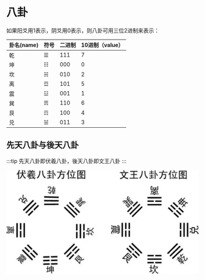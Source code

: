 # 八卦

如果阳爻用1表示，阴爻用0表示，则八卦可用三位2进制来表示：

| 卦名(name)  | 符号 | 二进制  | 10进制（value） |
| --- | ---  | --- | --- |
| 乾  | ☰ | 111  | 7 |
| 坤  | ☷ | 000  | 0 |
| 坎  | ☵ | 010  | 2 |
| 离  | ☲ | 101  | 5 |
| 震  | ☳ | 001  | 1 |
| 巽  | ☴ | 110  | 6 |
| 艮  | ☶ | 100  | 4 |
| 兑  | ☱ | 011  | 3 |

## 先天八卦与後天八卦

:::tip
先天八卦即伏羲八卦，後天八卦即文王八卦
:::

![先天八卦与後天八卦](../.vuepress/public/assets/images/trigram8.webp)